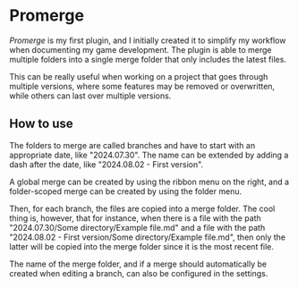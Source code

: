 # Promerge

*Promerge* is my first plugin, and I initially created it to simplify my workflow when documenting my game development.
The plugin is able to merge multiple folders into a single merge folder that only includes the latest files.

This can be really useful when working on a project that goes through multiple versions, where some features may be removed or overwritten, while others can last over multiple versions.

## How to use

The folders to merge are called branches and have to start with an appropriate date, like "2024.07.30". The name can be extended by adding a dash after the date, like "2024.08.02 - First version".

A global merge can be created by using the ribbon menu on the right, and a folder-scoped merge can be created by using the folder menu.

Then, for each branch, the files are copied into a merge folder. The cool thing is, however, that for instance, when there is a file with the path "2024.07.30/Some directory/Example file.md" and a file with the path "2024.08.02 - First version/Some directory/Example file.md", then only the latter will be copied into the merge folder since it is the most recent file.

The name of the merge folder, and if a merge should automatically be created when editing a branch, can also be configured in the settings.
